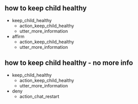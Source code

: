 ## how to keep child healthy
* keep_child_healthy
  - action_keep_child_healthy
  - utter_more_information
* affirm
  - action_keep_child_healthy
  - utter_more_information

## how to keep child healthy - no more info
* keep_child_healthy
  - action_keep_child_healthy
  - utter_more_information
* deny
  - action_chat_restart